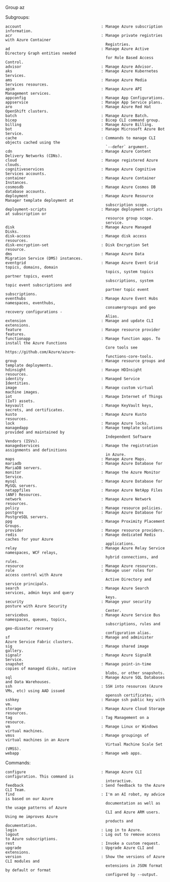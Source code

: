Group
    az

Subgroups:
    
    account                                   : Manage Azure subscription information.
    acr                                       : Manage private registries with Azure Container
                                                Registries.
    ad                                        : Manage Azure Active Directory Graph entities needed
                                                for Role Based Access Control.
    advisor                                   : Manage Azure Advisor.
    aks                                       : Manage Azure Kubernetes Services.
    ams                                       : Manage Azure Media Services resources.
    apim                                      : Manage Azure API Management services.
    appconfig                                 : Manage App Configurations.
    appservice                                : Manage App Service plans.
    aro                                       : Manage Azure Red Hat OpenShift clusters.
    batch                                     : Manage Azure Batch.
    bicep                                     : Bicep CLI command group.
    billing                                   : Manage Azure Billing.
    bot                                       : Manage Microsoft Azure Bot Service.
    cache                                     : Commands to manage CLI objects cached using the
                                                `--defer` argument.
    cdn                                       : Manage Azure Content Delivery Networks (CDNs).
    cloud                                     : Manage registered Azure clouds.
    cognitiveservices                         : Manage Azure Cognitive Services accounts.
    container                                 : Manage Azure Container Instances.
    cosmosdb                                  : Manage Azure Cosmos DB database accounts.
    deployment                                : Manage Azure Resource Manager template deployment at
                                                subscription scope.
    deployment-scripts                        : Manage deployment scripts at subscription or
                                                resource group scope.
                                                service.
    disk                                      : Manage Azure Managed Disks.
    disk-access                               : Manage disk access resources.
    disk-encryption-set                       : Disk Encryption Set resource.
    dms                                       : Manage Azure Data Migration Service (DMS) instances.
    eventgrid                                 : Manage Azure Event Grid topics, domains, domain
                                                topics, system topics partner topics, event
                                                subscriptions, system topic event subscriptions and
                                                partner topic event subscriptions.
    eventhubs                                 : Manage Azure Event Hubs namespaces, eventhubs,
                                                consumergroups and geo recovery configurations -
                                                Alias.
    extension                                 : Manage and update CLI extensions.
    feature                                   : Manage resource provider features.
    functionapp                               : Manage function apps. To install the Azure Functions
                                                Core tools see https://github.com/Azure/azure-
                                                functions-core-tools.
    group                                     : Manage resource groups and template deployments.
    hdinsight                                 : Manage HDInsight resources.
    identity                                  : Managed Service Identities.
    image                                     : Manage custom virtual machine images.
    iot                                       : Manage Internet of Things (IoT) assets.
    keyvault                                  : Manage KeyVault keys, secrets, and certificates.
    kusto                                     : Manage Azure Kusto resources.
    lock                                      : Manage Azure locks.
    managedapp                                : Manage template solutions provided and maintained by
                                                Independent Software Vendors (ISVs).
    managedservices                           : Manage the registration assignments and definitions
                                                in Azure.
    maps                                      : Manage Azure Maps.
    mariadb                                   : Manage Azure Database for MariaDB servers.
    monitor                                   : Manage the Azure Monitor Service.
    mysql                                     : Manage Azure Database for MySQL servers.
    netappfiles                               : Manage Azure NetApp Files (ANF) Resources.
    network                                   : Manage Azure Network resources.
    policy                                    : Manage resource policies.
    postgres                                  : Manage Azure Database for PostgreSQL servers.
    ppg                                       : Manage Proximity Placement Groups.
    provider                                  : Manage resource providers.
    redis                                     : Manage dedicated Redis caches for your Azure
                                                applications.
    relay                                     : Manage Azure Relay Service namespaces, WCF relays,
                                                hybrid connections, and rules.
    resource                                  : Manage Azure resources.
    role                                      : Manage user roles for access control with Azure
                                                Active Directory and service principals.
    search                                    : Manage Azure Search services, admin keys and query
                                                keys.
    security                                  : Manage your security posture with Azure Security
                                                Center.
    servicebus                                : Manage Azure Service Bus namespaces, queues, topics,
                                                subscriptions, rules and geo-disaster recovery
                                                configuration alias.
    sf                                        : Manage and administer Azure Service Fabric clusters.
    sig                                       : Manage shared image gallery.
    signalr                                   : Manage Azure SignalR Service.
    snapshot                                  : Manage point-in-time copies of managed disks, native
                                                blobs, or other snapshots.
    sql                                       : Manage Azure SQL Databases and Data Warehouses.
    ssh                                       : SSH into resources (Azure VMs, etc) using AAD issued
                                                openssh certificates.
    sshkey                                    : Manage ssh public key with vm.
    storage                                   : Manage Azure Cloud Storage resources.
    tag                                       : Tag Management on a resource.
    vm                                        : Manage Linux or Windows virtual machines.
    vmss                                      : Manage groupings of virtual machines in an Azure
                                                Virtual Machine Scale Set (VMSS).
    webapp                                    : Manage web apps.

Commands:
    
    configure                                 : Manage Azure CLI configuration. This command is
                                                interactive.
    feedback                                  : Send feedback to the Azure CLI Team.
    find                                      : I'm an AI robot, my advice is based on our Azure
                                                documentation as well as the usage patterns of Azure
                                                CLI and Azure ARM users. Using me improves Azure
                                                products and documentation.
    login                                     : Log in to Azure.
    logout                                    : Log out to remove access to Azure subscriptions.
    rest                                      : Invoke a custom request.
    upgrade                                   : Upgrade Azure CLI and extensions.
    version                                   : Show the versions of Azure CLI modules and
                                                extensions in JSON format by default or format
                                                configured by --output.